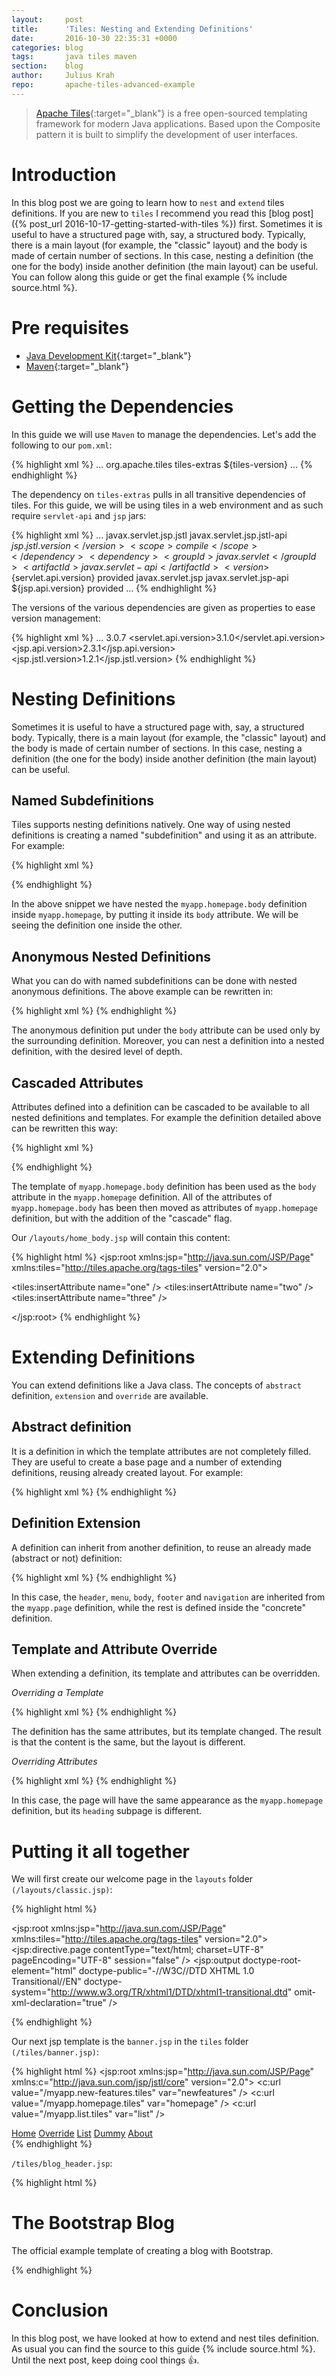```yaml
---
layout:     post
title:      'Tiles: Nesting and Extending Definitions'
date:       2016-10-30 22:35:31 +0000
categories: blog
tags:       java tiles maven
section:    blog
author:     Julius Krah
repo:       apache-tiles-advanced-example
---
```

> [Apache Tiles][Tiles]{:target="_blank"} is a free open-sourced templating framework for modern Java applications. Based upon the Composite pattern 
  it is built to simplify the development of user interfaces.

# Introduction
In this blog post we are going to learn how to `nest` and `extend` tiles definitions. If you are new to `tiles` I recommend you read
this [blog post]({% post_url 2016-10-17-getting-started-with-tiles %}) first. Sometimes it is useful to have a structured page with, 
say, a structured body. Typically, there is a main layout (for example, the "classic" layout) and the body is made of certain number 
of sections. In this case, nesting a definition (the one for the body) inside another definition (the main layout) can be useful.  
You can follow along this guide or get the final example {% include source.html %}.

# Pre requisites
- [Java Development Kit][JDK]{:target="_blank"}  
- [Maven][]{:target="_blank"}

# Getting the Dependencies
In this guide we will use `Maven` to manage the dependencies. Let's add the following to our `pom.xml`:

{% highlight xml %}
<dependencies>
  ...
  <dependency>
    <groupId>org.apache.tiles</groupId>
    <artifactId>tiles-extras</artifactId>
    <version>${tiles-version}</version>
  </dependency>
  ...
</dependencies>
{% endhighlight %}

The dependency on `tiles-extras` pulls in all transitive dependencies of tiles. For this guide, we will be using tiles in a web
environment and as such require `servlet-api` and `jsp` jars:

{% highlight xml %}
<dependencies>
  ...
  <dependency>
    <groupId>javax.servlet.jsp.jstl</groupId>
    <artifactId>javax.servlet.jsp.jstl-api</artifactId>
    <version>${jsp.jstl.version}</version>
    <scope>compile</scope>
  </dependency>
  <dependency>
    <groupId>javax.servlet</groupId>
    <artifactId>javax.servlet-api</artifactId>
    <version>${servlet.api.version}</version>
    <scope>provided</scope>
  </dependency>
  <dependency>
    <groupId>javax.servlet.jsp</groupId>
    <artifactId>javax.servlet.jsp-api</artifactId>
    <version>${jsp.api.version}</version>
    <scope>provided</scope>
  </dependency>
  ...
</dependencies>
{% endhighlight %}

The versions of the various dependencies are given as properties to ease version management:

{% highlight xml %}
<properties>
  ...
  <tiles-version>3.0.7</tiles-version>
  <servlet.api.version>3.1.0</servlet.api.version>
  <jsp.api.version>2.3.1</jsp.api.version>
  <jsp.jstl.version>1.2.1</jsp.jstl.version>
</properties>
{% endhighlight %}

# Nesting Definitions
Sometimes it is useful to have a structured page with, say, a structured body. Typically, there is a main layout (for example, 
the "classic" layout) and the body is made of certain number of sections. In this case, nesting a definition (the one for the 
body) inside another definition (the main layout) can be useful.

## Named Subdefinitions
Tiles supports nesting definitions natively. One way of using nested definitions is creating a named "subdefinition" and using 
it as an attribute. For example:

{% highlight xml %}
<definition name="myapp.homepage.body" template="/layouts/home_body.jsp">
  <put-attribute name="one" value="/tiles/blog_one.jsp" />
  <put-attribute name="two" value="/tiles/blog_two.jsp" />
  <put-attribute name="three" value="/tiles/blog_three.jsp" />
</definition>

<definition name="myapp.homepage" template="/layouts/classic.jsp">
  <put-attribute name="title" value="Tiles: Nesting and Extending Definitions" />
  <put-attribute name="header" value="/tiles/banner.jsp" />
  <put-attribute name="menu" value="/tiles/common_menu.jsp" />
  <put-attribute name="body" value="myapp.homepage.body" />
  <put-attribute name="footer" value="/tiles/credits.jsp" />
  <put-attribute name="heading" value="/tiles/blog_header.jsp" />
  <put-attribute name="navigation" value="/tiles/navigation.jsp" />
</definition>
{% endhighlight %}

In the above snippet we have nested the `myapp.homepage.body` definition inside `myapp.homepage`, by putting it 
inside its `body` attribute. We will be seeing the definition one inside the other.

## Anonymous Nested Definitions
What you can do with named subdefinitions can be done with nested anonymous definitions. The above example can be rewritten in:

{% highlight xml %}
<definition name="myapp.homepage" template="/layouts/classic.jsp">
  <put-attribute name="title" value="Tiles: Nesting and Extending Definitions" />
  <put-attribute name="header" value="/tiles/banner.jsp" />
  <put-attribute name="menu" value="/tiles/common_menu.jsp" />
  <put-attribute name="body">
    <definition template="/layouts/home_body.jsp">
      <put-attribute name="one" value="/tiles/blog_one.jsp" />
      <put-attribute name="two" value="/tiles/blog_two.jsp" />
      <put-attribute name="three" value="/tiles/blog_three.jsp" />
    </definition>
  </put-attribute>
  <put-attribute name="footer" value="/tiles/credits.jsp" />
  <put-attribute name="heading" value="/tiles/blog_header.jsp" />
  <put-attribute name="navigation" value="/tiles/navigation.jsp" />
</definition>
{% endhighlight %}

The anonymous definition put under the `body` attribute can be used only by the surrounding definition. Moreover, you can nest a 
definition into a nested definition, with the desired level of depth.

## Cascaded Attributes
Attributes defined into a definition can be cascaded to be available to all nested definitions and templates. For example the 
definition detailed above can be rewritten this way:

{% highlight xml %}
<definition name="myapp.homepage" template="/layouts/classic.jsp">
  <put-attribute name="title" value="Tiles: Nesting and Extending Definitions" />
  <put-attribute name="header" value="/tiles/banner.jsp" />
  <put-attribute name="menu" value="/tiles/common_menu.jsp" />
  <put-attribute name="body" value="/layouts/home_body.jsp" />
  <put-attribute name="footer" value="/tiles/credits.jsp" />
  <put-attribute name="heading" value="/tiles/blog_header.jsp" />
  <put-attribute name="navigation" value="/tiles/navigation.jsp" />

  <put-attribute name="one" value="/tiles/blog_one.jsp" cascade="true" />
  <put-attribute name="two" value="/tiles/blog_two.jsp" cascade="true" />
  <put-attribute name="three" value="/tiles/blog_three.jsp" cascade="true" />
</definition>
{% endhighlight %}

The template of `myapp.homepage.body` definition has been used as the `body` attribute in the `myapp.homepage` definition. 
All of the attributes of `myapp.homepage.body` has been then moved as attributes of `myapp.homepage` definition, but with 
the addition of the "cascade" flag.

Our `/layouts/home_body.jsp` will contain this content:

{% highlight html %}
<jsp:root xmlns:jsp="http://java.sun.com/JSP/Page"
  xmlns:tiles="http://tiles.apache.org/tags-tiles" version="2.0">

  <tiles:insertAttribute name="one" />
  <tiles:insertAttribute name="two" />
  <tiles:insertAttribute name="three" />

</jsp:root>
{% endhighlight %}

# Extending Definitions
You can extend definitions like a Java class. The concepts of `abstract` definition, `extension` and `override` are available.

## Abstract definition
It is a definition in which the template attributes are not completely filled. They are useful to create a base page and a 
number of extending definitions, reusing already created layout. For example:

{% highlight xml %}
<definition name="myapp.homepage" template="/layouts/classic.jsp">
  <put-attribute name="header" value="/tiles/banner.jsp" />
  <put-attribute name="menu" value="/tiles/common_menu.jsp" />
  <put-attribute name="body">
    <definition template="/layouts/home_body.jsp">
      <put-attribute name="one" value="/tiles/blog_one.jsp" />
      <put-attribute name="two" value="/tiles/blog_two.jsp" />
      <put-attribute name="three" value="/tiles/blog_three.jsp" />
    </definition>
  </put-attribute>
  <put-attribute name="footer" value="/tiles/credits.jsp" />
  <put-attribute name="navigation" value="/tiles/navigation.jsp" />
</definition>
{% endhighlight %}

## Definition Extension
A definition can inherit from another definition, to reuse an already made (abstract or not) definition:

{% highlight xml %}
<definition name="myapp.new-features" extends="myapp.homepage">
  <put-attribute name="title" value="Extended Definition" />
  <put-attribute name="heading" value="/tiles/new_features_header.jsp" />
</definition>
{% endhighlight %}

In this case, the `header`, `menu`, `body`, `footer` and `navigation` are inherited from the `myapp.page` definition, while the rest 
is defined inside the "concrete" definition.

## Template and Attribute Override
When extending a definition, its template and attributes can be overridden.

*Overriding a Template*

{% highlight xml %}
<definition name="myapp.list" template="/layouts/variable_rows.jsp" extends="myapp.homepage">
{% endhighlight %}

The definition has the same attributes, but its template changed. The result is that the content is the same, 
but the layout is different.

*Overriding Attributes*

{% highlight xml %}
<definition name="myapp.new-features" extends="myapp.homepage">
  <put-attribute name="heading" value="/tiles/new_features_header.jsp" />
</definition>
{% endhighlight %}

In this case, the page will have the same appearance as the `myapp.homepage` definition, but its `heading` subpage is different.

# Putting it all together
We will first create our welcome page in the `layouts` folder `(/layouts/classic.jsp)`:

{% highlight html %}
<?xml version="1.0" encoding="UTF-8" ?>
<jsp:root xmlns:jsp="http://java.sun.com/JSP/Page"
  xmlns:tiles="http://tiles.apache.org/tags-tiles" version="2.0">
  <jsp:directive.page contentType="text/html; charset=UTF-8"
    pageEncoding="UTF-8" session="false" />
  <jsp:output doctype-root-element="html"
    doctype-public="-//W3C//DTD XHTML 1.0 Transitional//EN"
    doctype-system="http://www.w3.org/TR/xhtml1/DTD/xhtml1-transitional.dtd"
    omit-xml-declaration="true" />
<html>
<head>
  <title><tiles:getAsString name="title" /></title>
</head>
<body>
  <div>
    <tiles:insertAttribute name="header" />
  </div>
  <div>
    <div>
      <tiles:insertAttribute name="heading" />
    </div>
    <div>
      <div>
        <tiles:insertAttribute name="body" />
        <tiles:insertAttribute name="navigation" />
      </div>
      <div>
        <tiles:insertAttribute name="menu" />
      </div>
    </div>
  </div>
  <footer>
    <tiles:insertAttribute name="footer" />
  </footer>
</body>
</html>
</jsp:root>
{% endhighlight %}

Our next jsp template is the `banner.jsp` in the `tiles` folder `(/tiles/banner.jsp)`:

{% highlight html %}
<jsp:root xmlns:jsp="http://java.sun.com/JSP/Page"
  xmlns:c="http://java.sun.com/jsp/jstl/core" version="2.0">
  <c:url value="/myapp.new-features.tiles" var="newfeatures" />
  <c:url value="/myapp.homepage.tiles" var="homepage" />
  <c:url value="/myapp.list.tiles" var="list" />
  <div>
    <nav>
      <a href="${homepage}">Home</a> 
      <a href="${newfeatures}">Override</a> 
      <a href="${list}">List</a> 
      <a href="#">Dummy</a> 
      <a href="#">About</a>
    </nav>
  </div>
</jsp:root>
{% endhighlight %}

`/tiles/blog_header.jsp`:

{% highlight html %}
<h1 class="blog-title">The Bootstrap Blog</h1>
<p class="lead blog-description">The official example template of creating a blog with Bootstrap.</p>
{% endhighlight %}

# Conclusion
In this blog post, we have looked at how to extend and nest tiles definition. As usual you can find the source to this guide 
{% include source.html %}. Until the next post, keep doing cool things :+1:.





[Maven]: http://maven.apache.org
[Tiles]: https://tiles.apache.org/framework/index.html
[JDK]: http://www.oracle.com/technetwork/java/javase/downloads/index.html
